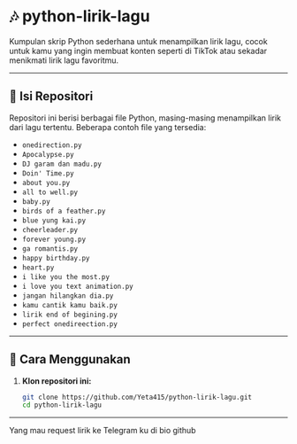 # 🎶 python-lirik-lagu

Kumpulan skrip Python sederhana untuk menampilkan lirik lagu, cocok untuk kamu yang ingin membuat konten seperti di TikTok atau sekadar menikmati lirik lagu favoritmu.

---

## 📁 Isi Repositori

Repositori ini berisi berbagai file Python, masing-masing menampilkan lirik dari lagu tertentu. Beberapa contoh file yang tersedia:

- `onedirection.py`
- `Apocalypse.py`
- `DJ garam dan madu.py`
- `Doin' Time.py`
- `about you.py`
- `all to well.py`
- `baby.py`
- `birds of a feather.py`
- `blue yung kai.py`
- `cheerleader.py`
- `forever young.py`
- `ga romantis.py`
- `happy birthday.py`
- `heart.py`
- `i like you the most.py`
- `i love you text animation.py`
- `jangan hilangkan dia.py`
- `kamu cantik kamu baik.py`
- `lirik end of begining.py`
- `perfect onedireection.py`

---

## 🚀 Cara Menggunakan

1. **Klon repositori ini:**

   ```bash
   git clone https://github.com/Yeta415/python-lirik-lagu.git
   cd python-lirik-lagu

---

Yang mau request lirik ke Telegram ku di bio github
 
